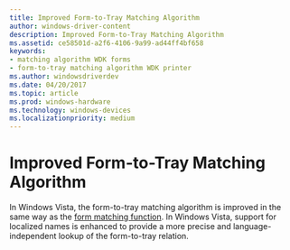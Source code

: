 ```yaml
---
title: Improved Form-to-Tray Matching Algorithm
author: windows-driver-content
description: Improved Form-to-Tray Matching Algorithm
ms.assetid: ce58501d-a2f6-4106-9a99-ad44ff4bf658
keywords:
- matching algorithm WDK forms
- form-to-tray matching algorithm WDK printer
ms.author: windowsdriverdev
ms.date: 04/20/2017
ms.topic: article
ms.prod: windows-hardware
ms.technology: windows-devices
ms.localizationpriority: medium
---
```


# Improved Form-to-Tray Matching Algorithm


In Windows Vista, the form-to-tray matching algorithm is improved in the same way as the [form matching function](improved-form-matching-algorithm.md). In Windows Vista, support for localized names is enhanced to provide a more precise and language-independent lookup of the form-to-tray relation.

 

 




